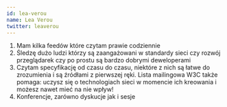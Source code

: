 ```yaml
---
id: lea-verou
name: Lea Verou
twitter: leaverou
---
```


1. Mam kilka feedów które czytam prawie codziennie
2. Śledzę dużo ludzi którzy są zaangażowani w standardy sieci czy rozwój przeglądarek czy po prostu są bardzo dobrymi deweloperami
3. Czytam specyfikację od czasu do czasu, niektóre z nich są łatwe do zrozumienia i są źródłami z pierwszej ręki. Lista mailingowa W3C także pomaga: uczysz się o technologiach sieci w momencie ich kreowania i możesz nawet mieć na nie wpływ!
4. Konferencje, zarówno dyskucje jak i sesje